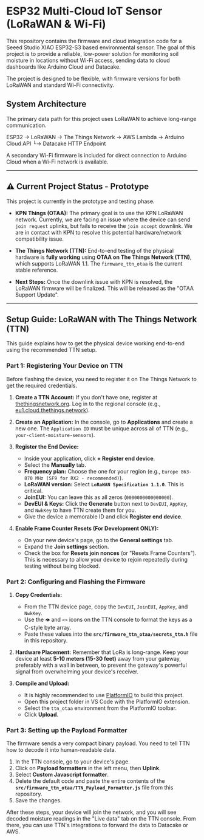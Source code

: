 # ESP32 Multi-Cloud IoT Sensor (LoRaWAN & Wi-Fi)

This repository contains the firmware and cloud integration code for a Seeed Studio XIAO ESP32-S3 based environmental sensor. The goal of this project is to provide a reliable, low-power solution for monitoring soil moisture in locations without Wi-Fi access, sending data to cloud dashboards like Arduino Cloud and Datacake.

The project is designed to be flexible, with firmware versions for both LoRaWAN and standard Wi-Fi connectivity.

## System Architecture

The primary data path for this project uses LoRaWAN to achieve long-range communication.

ESP32 -> LoRaWAN -> The Things Network -> AWS Lambda -> Arduino Cloud API
└-> Datacake HTTP Endpoint

A secondary Wi-Fi firmware is included for direct connection to Arduino Cloud when a Wi-Fi network is available.

---

## ⚠️ Current Project Status - Prototype

This project is currently in the prototype and testing phase.

* **KPN Things (OTAA):** The primary goal is to use the KPN LoRaWAN network. Currently, we are facing an issue where the device can send `join request` uplinks, but fails to receive the `join accept` downlink. We are in contact with KPN to resolve this potential hardware/network compatibility issue.

* **The Things Network (TTN):** End-to-end testing of the physical hardware is **fully working** using **OTAA on The Things Network (TTN)**, which supports LoRaWAN 1.1. The `firmware_ttn_otaa` is the current stable reference.

* **Next Steps:** Once the downlink issue with KPN is resolved, the LoRaWAN firmware will be finalized. This will be released as the "OTAA Support Update".

---

## Setup Guide: LoRaWAN with The Things Network (TTN)

This guide explains how to get the physical device working end-to-end using the recommended TTN setup.

### Part 1: Registering Your Device on TTN

Before flashing the device, you need to register it on The Things Network to get the required credentials.

1.  **Create a TTN Account:** If you don't have one, register at [thethingsnetwork.org](https://www.thethingsnetwork.org/get-started). Log in to the regional console (e.g., [eu1.cloud.thethings.network](https://eu1.cloud.thethings.network/)).

2.  **Create an Application:** In the console, go to **Applications** and create a new one. The `Application ID` must be unique across all of TTN (e.g., `your-client-moisture-sensors`).

3.  **Register the End Device:**
    * Inside your application, click **+ Register end device**.
    * Select the **Manually** tab.
    * **Frequency plan:** Choose the one for your region (e.g., `Europe 863-870 MHz (SF9 for RX2 - recommended)`).
    * **LoRaWAN version:** Select **`LoRaWAN Specification 1.1.0`**. This is critical.
    * **JoinEUI:** You can leave this as all zeros (`0000000000000000`).
    * **DevEUI & Keys:** Click the **Generate** button next to `DevEUI`, `AppKey`, and `NwkKey` to have TTN create them for you.
    * Give the device a memorable ID and click **Register end device**.

4.  **Enable Frame Counter Resets (For Development ONLY):**
    * On your new device's page, go to the **General settings** tab.
    * Expand the **Join settings** section.
    * Check the box for **Resets join nonces** (or "Resets Frame Counters"). This is necessary to allow your device to rejoin repeatedly during testing without being blocked.

### Part 2: Configuring and Flashing the Firmware

1.  **Copy Credentials:**
    * From the TTN device page, copy the `DevEUI`, `JoinEUI`, `AppKey`, and `NwkKey`.
    * Use the `👁️` and `<>` icons on the TTN console to format the keys as a C-style byte array.
    * Paste these values into the **`src/firmware_ttn_otaa/secrets_ttn.h`** file in this repository.

2.  **Hardware Placement:** Remember that LoRa is long-range. Keep your device at least **5-10 meters (15-30 feet)** away from your gateway, preferably with a wall in between, to prevent the gateway's powerful signal from overwhelming your device's receiver.

3.  **Compile and Upload:**
    * It is highly recommended to use [PlatformIO](https://platformio.org/) to build this project.
    * Open this project folder in VS Code with the PlatformIO extension.
    * Select the `ttn_otaa` environment from the PlatformIO toolbar.
    * Click **Upload**.

### Part 3: Setting up the Payload Formatter

The firmware sends a very compact binary payload. You need to tell TTN how to decode it into human-readable data.

1.  In the TTN console, go to your device's page.
2.  Click on **Payload formatters** in the left menu, then **Uplink**.
3.  Select **Custom Javascript formatter**.
4.  Delete the default code and paste the entire contents of the **`src/firmware_ttn_otaa/TTN_Payload_Formatter.js`** file from this repository.
5.  Save the changes.

After these steps, your device will join the network, and you will see decoded moisture readings in the "Live data" tab on the TTN console. From there, you can use TTN's integrations to forward the data to Datacake or AWS.
